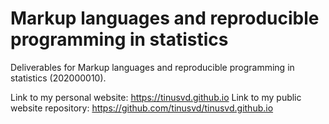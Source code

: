 # Markup languages and reproducible programming in statistics

Deliverables for Markup languages and reproducible programming in statistics (202000010).

Link to my personal website: https://tinusvd.github.io
Link to my public website repository: https://github.com/tinusvd/tinusvd.github.io
